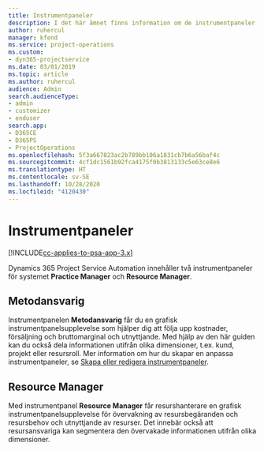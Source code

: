 ```yaml
---
title: Instrumentpaneler
description: I det här ämnet finns information om de instrumentpaneler för rapporter som ingår i Dynamics 365 Project Service Automation.
author: ruhercul
manager: kfend
ms.service: project-operations
ms.custom:
- dyn365-projectservice
ms.date: 03/01/2019
ms.topic: article
ms.author: ruhercul
audience: Admin
search.audienceType:
- admin
- customizer
- enduser
search.app:
- D365CE
- D365PS
- ProjectOperations
ms.openlocfilehash: 5f3a667823ac2b789bb106a1831cb7b6a56baf4c
ms.sourcegitcommit: 4cf1dc1561b92fca4175f0b3813133c5e63ce8e6
ms.translationtype: HT
ms.contentlocale: sv-SE
ms.lasthandoff: 10/28/2020
ms.locfileid: "4120430"
---
```

# <a name="dashboards"></a>Instrumentpaneler

[!INCLUDE[cc-applies-to-psa-app-3.x](../includes/cc-applies-to-psa-app-3x.md)]

Dynamics 365 Project Service Automation innehåller två instrumentpaneler för systemet **Practice Manager** och **Resource Manager**.

## <a name="practice-manager"></a>Metodansvarig 

Instrumentpanelen **Metodansvarig** får du en grafisk instrumentpanelsupplevelse som hjälper dig att följa upp kostnader, försäljning och bruttomarginal och utnyttjande. Med hjälp av den här guiden kan du också dela informationen utifrån olika dimensioner, t.ex. kund, projekt eller resursroll. Mer information om hur du skapar en anpassa instrumentpaneler, se [Skapa eller redigera instrumentpaneler](https://docs.microsoft.com/dynamics365/customerengagement/on-premises/customize/create-edit-dashboards).

## <a name="resource-manager"></a>Resource Manager 

Med instrumentpanel **Resource Manager** får resurshanterare en grafisk instrumentpanelsupplevelse för övervakning av resursbegäranden och resursbehov och utnyttjande av resurser. Det innebär också att resursansvariga kan segmentera den övervakade informationen utifrån olika dimensioner.
